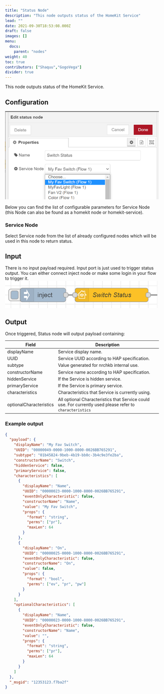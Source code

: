 ```yaml
---
title: "Status Node"
description: "This node outputs status of the HomeKit Service"
lead: ""
date: 2021-09-30T18:53:08.000Z
draft: false
images: []
menu:
  docs:
    parent: "nodes"
weight: 40
toc: true
contributors: ["Shaquu","GogoVega"]
divider: true
---
```


This node outputs status of the HomeKit Service.

## Configuration

![Edit view](edit-view.png)

Below you can find the list of configurable parameters for Service Node (this Node can also be found as a homekit node or homekit-service).

### Service Node

Select Service node from the list of already configured nodes which will be used in this node to return status.

## Input

There is no input payload required.
Input port is just used to trigger status output.
You can either connect inject node or make some login in your flow to trigger it.
![Inject node trigger](input-inject-node.png)

## Output

Once triggered, Status node will output payload containing:

| Field                   | Description                                                                                               |
| ----------------------- | --------------------------------------------------------------------------------------------------------- |
| displayName             | Service display name.                                                                                     |
| UUID                    | Service UUID according to HAP specification.                                                              |
| subtype                 | Value generated for nrchkb internal use.                                                                  |
| constructorName         | Service name according to HAP specification.                                                              |
| hiddenService           | If the Service is hidden service.                                                                         |
| primaryService          | If the Service is primary service.                                                                        |
| characteristics         | Characteristics that Service is currently using.                                                          |
| optionalCharacteristics | All optional Characteristics that Service could use. For currently used please refer to `characteristics` |

### Example output

```json
{
  "payload": {
    "displayName": "My Fav Switch",
    "UUID": "00000049-0000-1000-8000-0026BB765291",
    "subtype": "01b45824-9beb-4b19-bb0c-3b4c9e3fe2ba",
    "constructorName": "Switch",
    "hiddenService": false,
    "primaryService": false,
    "characteristics": [
      {
        "displayName": "Name",
        "UUID": "00000023-0000-1000-8000-0026BB765291",
        "eventOnlyCharacteristic": false,
        "constructorName": "Name",
        "value": "My Fav Switch",
        "props": {
          "format": "string",
          "perms": ["pr"],
          "maxLen": 64
        }
      },
      {
        "displayName": "On",
        "UUID": "00000025-0000-1000-8000-0026BB765291",
        "eventOnlyCharacteristic": false,
        "constructorName": "On",
        "value": false,
        "props": {
          "format": "bool",
          "perms": ["ev", "pr", "pw"]
        }
      }
    ],
    "optionalCharacteristics": [
      {
        "displayName": "Name",
        "UUID": "00000023-0000-1000-8000-0026BB765291",
        "eventOnlyCharacteristic": false,
        "constructorName": "Name",
        "value": "",
        "props": {
          "format": "string",
          "perms": ["pr"],
          "maxLen": 64
        }
      }
    ]
  },
  "_msgid": "12353123.f7ba2f"
}
```
